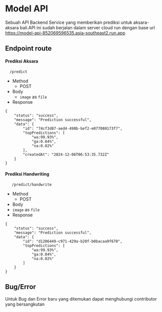 
# Model API

Sebuah API Backend Service yang memberikan prediksi untuk aksara-aksara bali.API ini sudah berjalan dalam server cloud run dengan base url https://model-api-852069596535.asia-southeast2.run.app

## Endpoint route 




#### Prediksi Aksara 

```http
  /predict
```
- Method
  - POST
- Body
  - ```image``` as ```file```
- Response
```
{
    "status": "success",
    "message": "Prediction successful",
    "data": {
        "id": "74cf3d87-aed4-490b-bef2-e077080173f7",
        "topPredictions": [
            "wa:99.93%",
            "ga:0.04%",
            "na:0.02%"
        ],
        "createdAt": "2024-12-06T06:53:35.732Z"
    }
}
```
#### Prediksi Handwriting

```http
   /predict/handwrite
```
- Method
  - POST
-  Body
  - ```image``` as ```file```
- Response
```
{
    "status": "success",
    "message": "Prediction successful",
    "data": {
        "id": "d1206449-c971-429a-b20f-b0bacaa9f670",
        "topPredictions": [
            "wa:99.93%",
            "ga:0.04%",
            "na:0.02%"
        ]
    }
}
```






## Bug/Error

Untuk Bug dan Error baru yang ditemukan dapat menghubungi contributor yang bersangkutan

